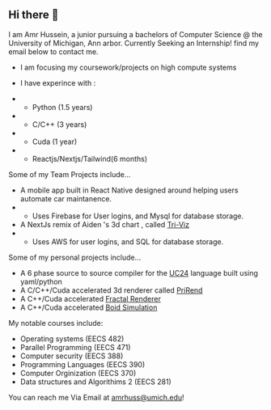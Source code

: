 ## Hi there 👋

I am Amr Hussein, a junior pursuing a bachelors of Computer Science @ the University of Michigan, Ann arbor.
Currently Seeking an Internship! find my email below to contact me.

- I am focusing my coursework/projects on high compute systems
- I have experince with :

- - Python (1.5 years)
- - C/C++ (3 years)
- - Cuda (1 year)
- - Reactjs/Nextjs/Tailwind(6 months)

Some of my Team Projects include...
- A mobile app built in React Native designed around helping users automate car maintanence.
- - Uses Firebase for User logins, and Mysql for database storage.
- A NextJs remix of Aiden 's 3d chart , called [Tri-Viz](https://github.com/pr1nceray/3dOrgChartRemix)
- - Uses AWS for user logins, and SQL for database storage.

Some of my personal projects include... 

- A 6 phase source to source compiler for the [UC24](https://eecs390.github.io/uc-language/) language built using yaml/python
- A C/C++/Cuda accelerated 3d renderer called [PriRend](https://github.com/pr1nceray/PriRend)
- A C++/Cuda accelerated [Fractal Renderer](https://github.com/pr1nceray/Fractal-Viewer)
- A C++/Cuda accelerated [Boid Simulation](https://github.com/pr1nceray/Boids-Simulator)
  

My notable courses include:
- Operating systems (EECS 482)
- Parallel Programming (EECS 471)
- Computer security (EECS 388)
- Programming Languages (EECS 390)
- Computer Orginization (EECS 370)
- Data structures and Algorithims 2 (EECS 281)




You can reach me Via Email at amrhuss@umich.edu!


<!--
**pr1nceray/pr1nceray** is a ✨ _special_ ✨ repository because its `README.md` (this file) appears on your GitHub profile.

Here are some ideas to get you started:

- 🔭 I’m currently working on ...
- 🌱 I’m currently learning ...
- 👯 I’m looking to collaborate on ...
- 🤔 I’m looking for help with ...
- 💬 Ask me about ...
- 📫 How to reach me: ...
- 😄 Pronouns: ...
- ⚡ Fun fact: ...
-->
